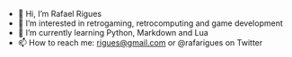 - 👋 Hi, I’m Rafael Rigues
- 👀 I’m interested in retrogaming, retrocomputing and game development
- 🌱 I’m currently learning Python, Markdown and Lua
- 📫 How to reach me: rigues@gmail.com or @rafarigues on Twitter

<!---
rigues/rigues is a ✨ special ✨ repository because its `README.md` (this file) appears on your GitHub profile.
You can click the Preview link to take a look at your changes.
--->
